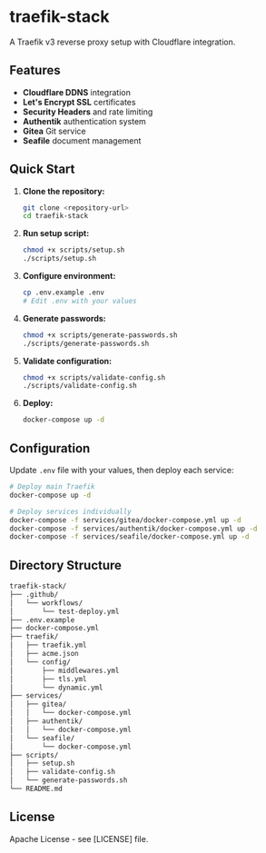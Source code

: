 # traefik-stack

A Traefik v3 reverse proxy setup with Cloudflare integration.

## Features

- **Cloudflare DDNS** integration
- **Let's Encrypt SSL** certificates
- **Security Headers** and rate limiting
- **Authentik** authentication system
- **Gitea** Git service
- **Seafile** document management

## Quick Start

1. **Clone the repository:**

   ```bash
   git clone <repository-url>
   cd traefik-stack
   ```

2. **Run setup script:**

   ```bash
   chmod +x scripts/setup.sh
   ./scripts/setup.sh
   ```

3. **Configure environment:**

   ```bash
   cp .env.example .env
   # Edit .env with your values
   ```

4. **Generate passwords:**

   ```bash
   chmod +x scripts/generate-passwords.sh
   ./scripts/generate-passwords.sh
   ```

5. **Validate configuration:**

   ```bash
   chmod +x scripts/validate-config.sh
   ./scripts/validate-config.sh
   ```

6. **Deploy:**

   ```bash
   docker-compose up -d
   ```

## Configuration

Update `.env` file with your values, then deploy each service:

```bash
# Deploy main Traefik
docker-compose up -d

# Deploy services individually
docker-compose -f services/gitea/docker-compose.yml up -d
docker-compose -f services/authentik/docker-compose.yml up -d
docker-compose -f services/seafile/docker-compose.yml up -d
```

## Directory Structure

```bash
traefik-stack/
├── .github/
│   └── workflows/
│       └── test-deploy.yml
├── .env.example
├── docker-compose.yml
├── traefik/
│   ├── traefik.yml
│   ├── acme.json
│   └── config/
│       ├── middlewares.yml
│       ├── tls.yml
│       └── dynamic.yml
├── services/
│   ├── gitea/
│   │   └── docker-compose.yml
│   ├── authentik/
│   │   └── docker-compose.yml
│   └── seafile/
│       └── docker-compose.yml
├── scripts/
│   ├── setup.sh
│   ├── validate-config.sh
│   └── generate-passwords.sh
└── README.md
```

## License

Apache License - see [LICENSE] file.
